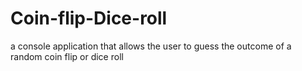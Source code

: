 # Coin-flip-Dice-roll
a console application that allows the user to guess the outcome of a random coin flip or dice roll
